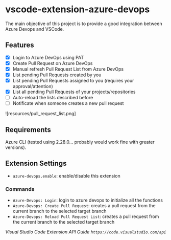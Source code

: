 # vscode-extension-azure-devops

The main objective of this project is to provide a good integration between Azure Devops and VSCode.

## Features

- [x] Login to Azure DevOps using PAT
- [x] Create Pull Request on Azure DevOps
- [x] Manual refresh Pull Request List from Azure DevOps
- [x] List pending Pull Requests created by you
- [x] List pending Pull Requests assigned to you (requires your approval/attention)
- [x] List all pending Pull Requests of your projects/repositories
- [ ] Auto-reload the lists described before
- [ ] Notificate when someone creates a new pull request

![resources/pull_request_list.png]

## Requirements

Azure CLI (tested using 2.28.0... probably would work fine with greater versions).

## Extension Settings

- `azure-devops.enable`: enable/disable this extension

### Commands

- `Azure-Devops: Login`: login to azure devops to initialize all the functions
- `Azure-Devops: Create Pull Request`: creates a pull request from the current branch to the selected target branch
- `Azure-Devops: Reload Pull Request List`: creates a pull request from the current branch to the selected target branch

*Visual Studio Code Extension API Guide `https://code.visualstudio.com/api`*
